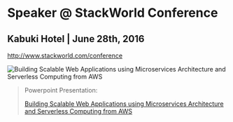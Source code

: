# Speaker @ StackWorld Conference

## Kabuki Hotel | June 28th, 2016
http://www.stackworld.com/conference

![Building Scalable Web Applications using Microservices Architecture and Serverless Computing from AWS](http://image.slidesharecdn.com/2016-06-27-microservices-architecture-preview-160509115434/95/building-scalable-web-applications-using-microservices-architecture-and-serverless-computing-from-aws-1-638.jpg?cb=1467050165)

> Powerpoint Presentation: 
>
> [Building Scalable Web Applications using Microservices Architecture and Serverless Computing from AWS](http://www.slideshare.net/mitocgroup/microservices-architecture-for-web-applications-with-aws-lambda-at-core)
